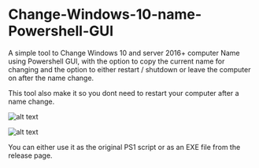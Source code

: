 # Change-Windows-10-name-Powershell-GUI
A simple tool to Change Windows 10 and server 2016+ computer Name using Powershell GUI, with the option to copy the current name for changing and the option to either restart / shutdown or leave the computer on after the name change.

This tool also make it so you dont need to restart your computer after a name change.

![alt text](https://i.imgur.com/p1QwMOv.png)

![alt text](https://i.imgur.com/BHf7gjy.png)

You can either use it as the original PS1 script or as an EXE file from the release page.
